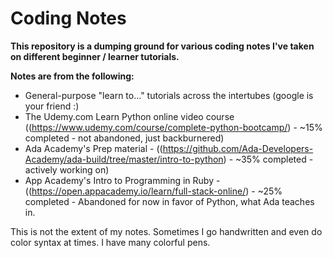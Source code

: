 # Coding Notes

**This repository is a dumping ground for various coding notes I've taken on different beginner / learner tutorials.**  
  
**Notes are from the following:**  
 - General-purpose "learn to..." tutorials across the intertubes (google is your friend :)  
 - The Udemy.com Learn Python online video course ((https://www.udemy.com/course/complete-python-bootcamp/) - ~15% completed - not abandoned, just backburnered)  
 - Ada Academy's Prep material - ((https://github.com/Ada-Developers-Academy/ada-build/tree/master/intro-to-python) - ~35% completed - actively working on)  
 - App Academy's Intro to Programming in Ruby - ((https://open.appacademy.io/learn/full-stack-online/) - ~25% completed - Abandoned for now in favor of Python, what Ada teaches in.  
  
This is not the extent of my notes. Sometimes I go handwritten and even do color syntax at times. I have many colorful pens.   

